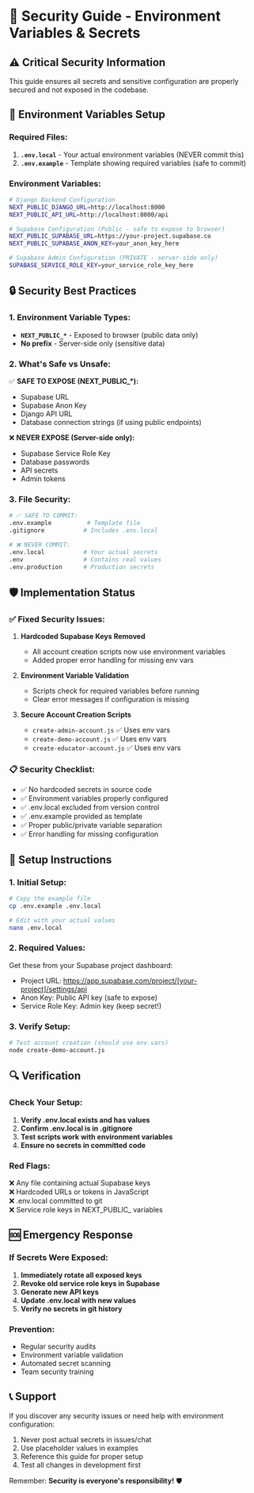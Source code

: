 # 🔐 Security Guide - Environment Variables & Secrets

## **⚠️ Critical Security Information**

This guide ensures all secrets and sensitive configuration are properly secured and not exposed in the codebase.

## **📁 Environment Variables Setup**

### **Required Files:**

1. **`.env.local`** - Your actual environment variables (NEVER commit this)
2. **`.env.example`** - Template showing required variables (safe to commit)

### **Environment Variables:**

```bash
# Django Backend Configuration
NEXT_PUBLIC_DJANGO_URL=http://localhost:8000
NEXT_PUBLIC_API_URL=http://localhost:8000/api

# Supabase Configuration (Public - safe to expose to browser)
NEXT_PUBLIC_SUPABASE_URL=https://your-project.supabase.co
NEXT_PUBLIC_SUPABASE_ANON_KEY=your_anon_key_here

# Supabase Admin Configuration (PRIVATE - server-side only)
SUPABASE_SERVICE_ROLE_KEY=your_service_role_key_here
```

## **🔒 Security Best Practices**

### **1. Environment Variable Types:**

- **`NEXT_PUBLIC_*`** - Exposed to browser (public data only)
- **No prefix** - Server-side only (sensitive data)

### **2. What's Safe vs Unsafe:**

✅ **SAFE TO EXPOSE (NEXT_PUBLIC_*):**
- Supabase URL
- Supabase Anon Key
- Django API URL
- Database connection strings (if using public endpoints)

❌ **NEVER EXPOSE (Server-side only):**
- Supabase Service Role Key
- Database passwords
- API secrets
- Admin tokens

### **3. File Security:**

```bash
# ✅ SAFE TO COMMIT:
.env.example          # Template file
.gitignore           # Includes .env.local

# ❌ NEVER COMMIT:
.env.local           # Your actual secrets
.env                 # Contains real values
.env.production      # Production secrets
```

## **🛡️ Implementation Status**

### **✅ Fixed Security Issues:**

1. **Hardcoded Supabase Keys Removed**
   - All account creation scripts now use environment variables
   - Added proper error handling for missing env vars

2. **Environment Variable Validation**
   - Scripts check for required variables before running
   - Clear error messages if configuration is missing

3. **Secure Account Creation Scripts**
   - `create-admin-account.js` ✅ Uses env vars
   - `create-demo-account.js` ✅ Uses env vars  
   - `create-educator-account.js` ✅ Uses env vars

### **📋 Security Checklist:**

- ✅ No hardcoded secrets in source code
- ✅ Environment variables properly configured
- ✅ .env.local excluded from version control
- ✅ .env.example provided as template
- ✅ Proper public/private variable separation
- ✅ Error handling for missing configuration

## **🚀 Setup Instructions**

### **1. Initial Setup:**
```bash
# Copy the example file
cp .env.example .env.local

# Edit with your actual values
nano .env.local
```

### **2. Required Values:**
Get these from your Supabase project dashboard:
- Project URL: https://app.supabase.com/project/[your-project]/settings/api
- Anon Key: Public API key (safe to expose)
- Service Role Key: Admin key (keep secret!)

### **3. Verify Setup:**
```bash
# Test account creation (should use env vars)
node create-demo-account.js
```

## **🔍 Verification**

### **Check Your Setup:**

1. **Verify .env.local exists and has values**
2. **Confirm .env.local is in .gitignore**
3. **Test scripts work with environment variables**
4. **Ensure no secrets in committed code**

### **Red Flags:**
❌ Any file containing actual Supabase keys  
❌ Hardcoded URLs or tokens in JavaScript  
❌ .env.local committed to git  
❌ Service role keys in NEXT_PUBLIC_ variables  

## **🆘 Emergency Response**

### **If Secrets Were Exposed:**

1. **Immediately rotate all exposed keys**
2. **Revoke old service role keys in Supabase**
3. **Generate new API keys**
4. **Update .env.local with new values**
5. **Verify no secrets in git history**

### **Prevention:**
- Regular security audits
- Environment variable validation
- Automated secret scanning
- Team security training

## **📞 Support**

If you discover any security issues or need help with environment configuration:

1. Never post actual secrets in issues/chat
2. Use placeholder values in examples
3. Reference this guide for proper setup
4. Test all changes in development first

Remember: **Security is everyone's responsibility!** 🛡️
